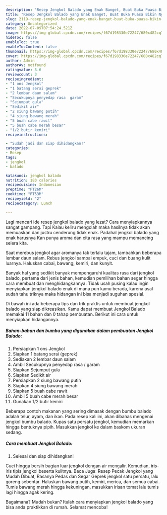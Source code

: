 ```yaml
---
description: "Resep Jengkol Balado yang Enak Banget, Buat Buka Puasa Bikin Ngiler"
title: "Resep Jengkol Balado yang Enak Banget, Buat Buka Puasa Bikin Ngiler"
slug: 2119-resep-jengkol-balado-yang-enak-banget-buat-buka-puasa-bikin-ngiler
category: Uncategorized
date: 2022-07-09T07:54:24.521Z
image: https://img-global.cpcdn.com/recipes/f67d198330e72247/680x482cq70/jengkol-balado-foto-resep-utama.jpg
hideToc: false
enableToc: true
enableTocContent: false
thumbnail: https://img-global.cpcdn.com/recipes/f67d198330e72247/680x482cq70/jengkol-balado-foto-resep-utama.jpg
cover: https://img-global.cpcdn.com/recipes/f67d198330e72247/680x482cq70/jengkol-balado-foto-resep-utama.jpg
author: Admin
authorAv: notfound
ratingvalue: 3.6
reviewcount: 3
recipeingredient:
- "1 ons Jengkol"
- "1 batang serai geprek"
- "2 lembar daun salam"
- "Secukupnya penyedap rasa  garam"
- "Sejumput gula"
- "Sedikit air"
- "2 siung bawang putih"
- "4 siung bawang merah"
- "5 buah cabe rawit"
- "5 buah cabe merah besar"
- "1/2 butir kemiri"
recipeinstructions:

- "Sudah jadi dan siap dihidangkan!"
categories:
- Resep
tags:
- jengkol
- balado

katakunci: jengkol balado 
nutrition: 183 calories
recipecuisine: Indonesian
preptime: "PT26M"
cooktime: "PT53M"
recipeyield: "2"
recipecategory: Lunch

---
```



Lagi mencari ide resep jengkol balado yang lezat? Cara menyiapkannya sangat gampang. Tapi Kalau keliru mengolah maka hasilnya tidak akan memuaskan dan justru cenderung tidak enak. Padahal jengkol balado yang enak harusnya Kan punya aroma dan cita rasa yang mampu memancing selera kita.


Saat merebus jengkol agar aromanya tak terlalu tajam, tambahkan beberapa lembar daun salam. Rebus jengkol sampai empuk, cuci dan buang kulit luarnya. Haluskan cabai, bawang, kemiri, dan kunyit.

Banyak hal yang sedikit banyak mempengaruhi kualitas rasa dari jengkol balado, pertama dari jenis bahan, kemudian pemilihan bahan segar hingga cara membuat dan menghidangkannya. Tidak usah pusing kalau ingin menyiapkan jengkol balado enak di mana pun kamu berada, karena asal sudah tahu triknya maka hidangan ini bisa menjadi suguhan spesial.


Di bawah ini ada beberapa tips dan trik praktis untuk membuat jengkol balado yang siap dikreasikan. Kamu dapat membuat Jengkol Balado memakai 11 bahan dan 0 tahap pembuatan. Berikut ini cara untuk menyiapkan hidangannya.

<!--inarticleads1-->

##### Bahan-bahan dan bumbu yang digunakan dalam pembuatan Jengkol Balado:

1. Persiapkan 1 ons Jengkol
1. Siapkan 1 batang serai (geprek)
1. Sediakan 2 lembar daun salam
1. Ambil Secukupnya penyedap rasa / garam
1. Siapkan Sejumput gula
1. Siapkan Sedikit air
1. Persiapkan 2 siung bawang putih
1. Siapkan 4 siung bawang merah
1. Siapkan 5 buah cabe rawit
1. Ambil 5 buah cabe merah besar
1. Gunakan 1/2 butir kemiri


Beberapa contoh makanan yang sering dimasak dengan bumbu balado adalah telur, ayam, dan ikan. Pada resep kali ini, akan dibahas mengenai jengkol bumbu balado. Kupas satu persatu jengkol, kemudian memarkan hingga bentuknya pipih. Masukkan jengkol ke dalam baskom ukuran sedang. 

<!--inarticleads2-->

##### Cara membuat Jengkol Balado:


1. Selesai dan siap dihidangkan!

Cuci hingga bersih bagian luar jengkol dengan air mengalir. Kemudian, iris-iris tipis jengkol beserta kulitnya. Baca Juga: Resep Pecak Jengkol yang Mudah Dibuat, Rasanya Pedas dan Segar Geprek jengkol satu persatu, lalu goreng sebentar. Haluskan bawang putih, kemiri, merica, dan semua cabai. Tumis bawang merah hingga kekuningan, masukkan irisan tomat lalu tumis lagi hingga agak kering. 

Bagaimana? Mudah bukan? Itulah cara menyiapkan jengkol balado yang bisa anda praktikkan di rumah. Selamat mencoba!
